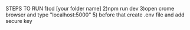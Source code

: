 STEPS TO RUN
1)cd [your folder name]
2)npm run dev
3)open crome browser and type "localhost:5000"
5) before that create .env file and add secure key
